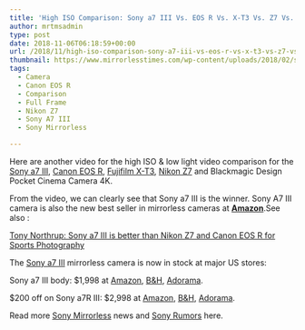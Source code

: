 ```yaml
---
title: 'High ISO Comparison: Sony a7 III Vs. EOS R Vs. X-T3 Vs. Z7 Vs. Pocket 4K'
author: mrtmsadmin
type: post
date: 2018-11-06T06:18:59+00:00
url: /2018/11/high-iso-comparison-sony-a7-iii-vs-eos-r-vs-x-t3-vs-z7-vs-pocket-4k/
thumbnail: https://www.mirrorlesstimes.com/wp-content/uploads/2018/02/sony-a7-iii.jpg
tags:
  - Camera
  - Canon EOS R
  - Comparison
  - Full Frame
  - Nikon Z7
  - Sony A7 III
  - Sony Mirrorless

---
```

Here are another video for the high ISO & low light video comparison for the [Sony a7 III][1], [Canon EOS R][2], [Fujifilm X-T3][3], [Nikon Z7][4] and Blackmagic Design Pocket Cinema Camera 4K.

From the video, we can clearly see that Sony a7 III is the winner. Sony A7 III camera is also the new best seller in mirrorless cameras at <a href="https://amzn.to/2GhrHyp" target="_blank" rel="noopener nofollow external noreferrer" data-wpel-link="external"><strong>Amazon</strong></a>.<!--more-->See also : 

[Tony Northrup: Sony a7 III is better than Nikon Z7 and Canon EOS R for Sports Photography][5]



The <a href="https://www.mirrorlesstimes.com/tag/sony-a7-iii/" target="_blank" rel="noopener">Sony a7 III</a> mirrorless camera is now in stock at major US stores:

Sony a7 III body: $1,998 at <a class="ext-link" title="" href="https://www.amazon.com/Sony-Full-Frame-Mirrorless-Interchangeable-Lens-ILCE7M3/dp/B07B43WPVK/?tag=daicamnew-20" target="_blank" rel="noopener external noreferrer nofollow" data-amzn-asin="B07B43WPVK" data-wpel-link="external">Amazon</a>, <a class="ext-link" title="" href="https://www.bhphotovideo.com/c/product/1394217-REG/sony_ilce_7m3_alpha_a7_iii_mirrorless.html/BI/20175/KBID/14249/" target="_blank" rel="noopener external noreferrer nofollow" data-wpel-link="external">B&H</a>, <a class="ext-link" title="" href="https://adorama.evyy.net/c/63923/51926/1036?u=https://www.adorama.com/isoa7m3.html" target="_blank" rel="noopener external noreferrer nofollow" data-wpel-link="external">Adorama</a>.

$200 off on Sony a7R III: $2,998 at <a class="ext-link" title="" href="https://www.amazon.com/Sony-42-4MP-Full-frame-Mirrorless-Interchangeable-Lens/dp/B076TGDHPT/?tag=daicamnew-20" target="_blank" rel="noopener external noreferrer nofollow" data-amzn-asin="B076TGDHPT" data-wpel-link="external">Amazon</a>, <a class="ext-link" title="" href="https://www.bhphotovideo.com/c/product/1369441-REG/sony_ilce7rm2_b_alpha_a7r_iii_mirrorless.html/BI/20175/KBID/14249/" target="_blank" rel="noopener external noreferrer nofollow" data-wpel-link="external">B&H</a>, <a class="ext-link" title="" href="http://adorama.evyy.net/c/63923/51926/1036?u=https://www.adorama.com/isoa7r3.html" target="_blank" rel="noopener external noreferrer nofollow" data-wpel-link="external">Adorama</a>.

Read more <a href="https://www.mirrorlesstimes.com/tag/sony-mirrorless/" target="_blank" rel="noopener">Sony Mirrorless</a> news and <a href="https://www.dailycameranews.com/tag/sony-rumors/" target="_blank" rel="noopener">Sony Rumors</a> here.

 [1]: https://www.mirrorlesstimes.com/tag/sony-a7-iii/
 [2]: https://www.mirrorlesstimes.com/tag/canon-eos-r/
 [3]: https://www.mirrorlesstimes.com/tag/fujifilm-x-t3/
 [4]: https://www.mirrorlesstimes.com/tag/nikon-z7/
 [5]: https://www.mirrorlesstimes.com/2018/10/tony-northrup-sony-a7-iii-is-better-than-nikon-z7-and-canon-eos-r-for-sports-photography/